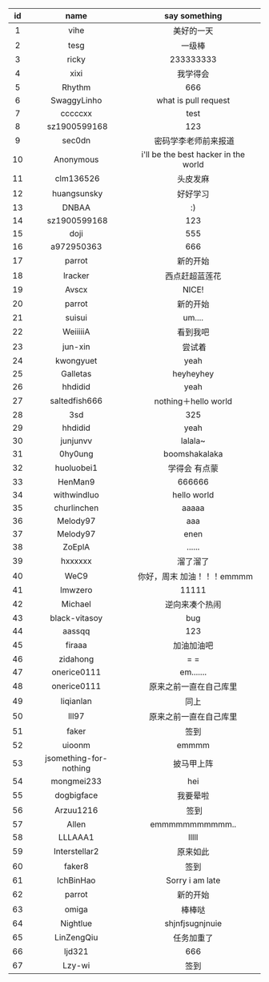 id | name | say something
:--: | :--: | :--:
1|	vihe |	美好的一天
2|  tesg |  一级棒
3|  ricky|233333333
4| xixi|  我学得会
5| Rhythm|666
6|  SwaggyLinho | what is pull request
7| cccccxx | test
8|  sz1900599168 |  123
9|	sec0dn |  密码学李老师前来报道
10| Anonymous | i'll be the best hacker in the world
11|  clm136526 | 头皮发麻
12|  huangsunsky | 好好学习
13|DNBAA	|:)
14|  sz1900599168 |  123  
15| doji|555
16|a972950363| 666
17|  parrot  | 新的开始
18|lracker|西点赶超蓝莲花
19| Avscx | NICE!
20| parrot |新的开始
21|suisui|um....
22| WeiiiiiA | 看到我吧
23|  jun-xin |  尝试着
24|kwongyuet|yeah
25|Galletas|heyheyhey
26|hhdidid|yeah
27|saltedfish666|nothing＋hello world
28|3sd|325
29|  hhdidid | yeah
30|junjunvv|lalala~
31|0hy0ung|boomshakalaka
32|huoluobei1|学得会    有点蒙 
33| HenMan9|666666
34|withwindluo|hello world
35|churlinchen|aaaaa
36|Melody97|aaa
37|Melody97|enen
38|ZoEplA| ......
39|hxxxxxx|溜了溜了
40|WeC9|   你好，周末 加油！！！emmmm
41|lmwzero|11111
42|Michael|逆向来凑个热闹
43|black-vitasoy|bug
44|aassqq|123
45|firaaa|加油加油吧
46|zidahong|= =
47|onerice0111|em.......
48|onerice0111|原来之前一直在自己库里
49|liqianlan|同上
50|lll97|原来之前一直在自己库里
51| faker|签到
52|uioonm|emmmm
53|jsomething-for-nothing|披马甲上阵
54|mongmei233|hei
55|dogbigface|我要晕啦
56|Arzuu1216|  签到
57|Allen|   emmmmmmmmmmm..
58|LLLAAA1| lllll
59|Interstellar2|原来如此
60|faker8|签到
61|IchBinHao|Sorry i am late
62| parrot | 新的开始
63|  omiga |  棒棒哒
64| Nightlue | shjnfjsugnjnuie
65|LinZengQiu|任务加重了
66| ljd321|666
67|Lzy-wi|签到